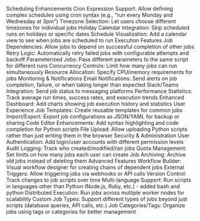 Scheduling Enhancements
    Cron Expression Support: Allow defining complex schedules using cron syntax (e.g., "run every Monday and Wednesday at 3pm")
    Timezone Selection: Let users choose different timezones for individual jobs
    Holiday Calendar Integration: Skip scheduled runs on holidays or specific dates
    Schedule Visualization: Add a calendar view to see when jobs are scheduled to run
Execution Features
    Job Dependencies: Allow jobs to depend on successful completion of other jobs
    Retry Logic: Automatically retry failed jobs with configurable attempts and backoff
    Parameterized Jobs: Pass different parameters to the same script for different runs
    Concurrency Controls: Limit how many jobs can run simultaneously
    Resource Allocation: Specify CPU/memory requirements for jobs
Monitoring & Notifications
    Email Notifications: Send alerts on job completion, failure, or when taking longer than expected
    Slack/Teams Integration: Send job status to messaging platforms
    Performance Statistics: Track average run times, success rates, and execution trends
    Enhanced Dashboard: Add charts showing job execution history and statistics
User Experience
    Job Templates: Create reusable templates for common jobs
    Import/Export: Export job configurations as JSON/YAML for backup or sharing
    Code Editor Enhancements: Add syntax highlighting and code completion for Python scripts
    File Upload: Allow uploading Python scripts rather than just writing them in the browser
Security & Administration
    User Authentication: Add login/user accounts with different permission levels
    Audit Logging: Track who created/modified/ran jobs
    Quota Management: Set limits on how many jobs each user can create
    Job Archiving: Archive old jobs instead of deleting them
Advanced Features
    Workflow Builder: Visual workflow designer for creating chains of dependent jobs
    External Triggers: Allow triggering jobs via webhooks or API calls
    Version Control: Track changes to job scripts over time
    Multi-language Support: Run scripts in languages other than Python (Node.js, Ruby, etc.) - added bash and python
    Distributed Execution: Run jobs across multiple worker nodes for scalability
    Custom Job Types: Support different types of jobs beyond just scripts (database queries, API calls, etc.)
    Job Categories/Tags: Organize jobs using tags or categories for better management